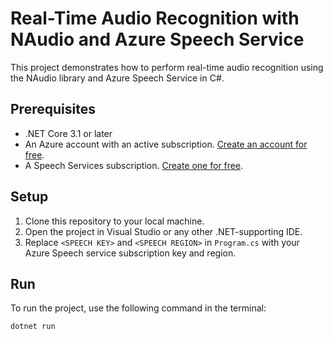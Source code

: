 # Real-Time Audio Recognition with NAudio and Azure Speech Service

This project demonstrates how to perform real-time audio recognition using the NAudio library and Azure Speech Service in C#.

## Prerequisites

- .NET Core 3.1 or later
- An Azure account with an active subscription. [Create an account for free](https://azure.microsoft.com/free/dotnet/).
- A Speech Services subscription. [Create one for free](https://docs.microsoft.com/azure/cognitive-services/speech-service/get-started).

## Setup

1. Clone this repository to your local machine.
2. Open the project in Visual Studio or any other .NET-supporting IDE.
3. Replace `<SPEECH KEY>` and `<SPEECH REGION>` in `Program.cs` with your Azure Speech service subscription key and region.

## Run

To run the project, use the following command in the terminal:

```bash
dotnet run